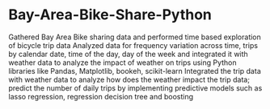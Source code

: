 # Bay-Area-Bike-Share-Python
Gathered Bay Area Bike sharing data and performed time based exploration of bicycle trip data
Analyzed data for frequency variation across time, trips by calendar date, time of the day, day of the week and integrated it with weather data to analyze the impact of weather on trips using Python libraries like Pandas, Matplotlib, bookeh, scikit-learn
Integrated the trip data with weather data to analyze how does the weather impact the trip data; predict the number of daily trips by implementing predictive models such as lasso regression, regression decision tree and boosting 
